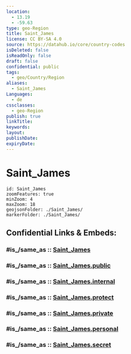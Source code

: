 ```yaml
---
location:
  - 13.19
  - -59.63
type: geo-Region
title: Saint_James
license: CC BY-SA 4.0
source: https://datahub.io/core/country-codes
isDeleted: false
isReadOnly: false
draft: false
confidential: public
tags:
  - geo/Country/Region
aliases:
  - Saint_James
Languages:
  - de
cssclasses:
  - geo-Region
publish: true
linkTitle:
keywords:
layout:
publishDate:
expiryDate:
---
```


# Saint_James

```leaflet
id: Saint_James
zoomFeatures: true 
minZoom: 4 
maxZoom: 18
geojsonFolder: ./Saint_James/
markerFolder: ./Saint_James/
```


## Confidential Links & Embeds: 

### #is_/same_as :: [Saint_James](/_Standards/Earth/Continent/America~Caribbean/Barbados/Provinces~Barbados/Saint_James.md) 

### #is_/same_as :: [Saint_James.public](/_public/Earth/Continent/America~Caribbean/Barbados/Provinces~Barbados/Saint_James.public.md) 

### #is_/same_as :: [Saint_James.internal](/_internal/Earth/Continent/America~Caribbean/Barbados/Provinces~Barbados/Saint_James.internal.md) 

### #is_/same_as :: [Saint_James.protect](/_protect/Earth/Continent/America~Caribbean/Barbados/Provinces~Barbados/Saint_James.protect.md) 

### #is_/same_as :: [Saint_James.private](/_private/Earth/Continent/America~Caribbean/Barbados/Provinces~Barbados/Saint_James.private.md) 

### #is_/same_as :: [Saint_James.personal](/_personal/Earth/Continent/America~Caribbean/Barbados/Provinces~Barbados/Saint_James.personal.md) 

### #is_/same_as :: [Saint_James.secret](/_secret/Earth/Continent/America~Caribbean/Barbados/Provinces~Barbados/Saint_James.secret.md)


